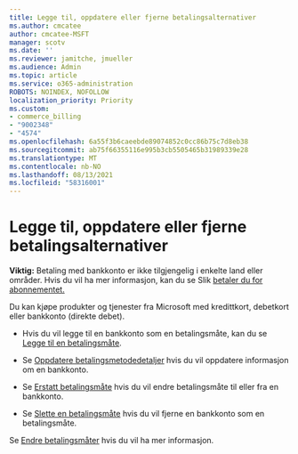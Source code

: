 ```yaml
---
title: Legge til, oppdatere eller fjerne betalingsalternativer
ms.author: cmcatee
author: cmcatee-MSFT
manager: scotv
ms.date: ''
ms.reviewer: jamitche, jmueller
ms.audience: Admin
ms.topic: article
ms.service: o365-administration
ROBOTS: NOINDEX, NOFOLLOW
localization_priority: Priority
ms.custom:
- commerce_billing
- "9002348"
- "4574"
ms.openlocfilehash: 6a55f3b6caeebde89074852c0cc86b75c7d8eb38
ms.sourcegitcommit: ab75f66355116e995b3cb5505465b31989339e28
ms.translationtype: MT
ms.contentlocale: nb-NO
ms.lasthandoff: 08/13/2021
ms.locfileid: "58316001"
---
```

# <a name="add-update-or-remove-payment-method"></a>Legge til, oppdatere eller fjerne betalingsalternativer

**Viktig:** Betaling med bankkonto er ikke tilgjengelig i enkelte land eller områder. Hvis du vil ha mer informasjon, kan du se Slik [betaler du for abonnementet.](https://docs.microsoft.com/microsoft-365/commerce/billing-and-payments/pay-for-your-subscription) 

Du kan kjøpe produkter og tjenester fra Microsoft med kredittkort, debetkort eller bankkonto (direkte debet).

- Hvis du vil legge til en bankkonto som en betalingsmåte, kan du se [Legge til en betalingsmåte](https://docs.microsoft.com/microsoft-365/commerce/billing-and-payments/manage-payment-methods#add-a-payment-method).

- Se [Oppdatere betalingsmetodedetaljer](https://docs.microsoft.com/microsoft-365/commerce/billing-and-payments/manage-payment-methods#update-payment-method-details) hvis du vil oppdatere informasjon om en bankkonto.

- Se [Erstatt betalingsmåte](https://docs.microsoft.com/microsoft-365/commerce/billing-and-payments/manage-payment-methods#replace-a-payment-method) hvis du vil endre betalingsmåte til eller fra en bankkonto.

- Se [Slette en betalingsmåte](https://docs.microsoft.com/microsoft-365/commerce/billing-and-payments/manage-payment-methods#delete-a-payment-method) hvis du vil fjerne en bankkonto som en betalingsmåte.

Se [Endre betalingsmåter](https://docs.microsoft.com/microsoft-365/commerce/billing-and-payments/manage-payment-methods) hvis du vil ha mer informasjon. 
